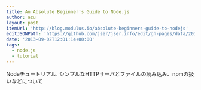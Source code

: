 ```yaml
---
title: An Absolute Beginner's Guide to Node.js
author: azu
layout: post
itemUrl: 'http://blog.modulus.io/absolute-beginners-guide-to-nodejs'
editJSONPath: 'https://github.com/jser/jser.info/edit/gh-pages/data/2013/09/index.json'
date: '2013-09-02T12:01:14+00:00'
tags:
  - node.js
  - tutorial
---
```

Nodeチュートリアル.
シンプルなHTTPサーバとファイルの読み込み、npmの扱いなどについて
